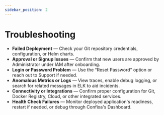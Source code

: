 ```yaml
---
sidebar_position: 2
---
```


# Troubleshooting

- **Failed Deployment** — Check your Git repository credentials, configuration, or Helm charts.
- **Approval or Signup Issues** — Confirm that new users are approved by Administrator under IAM after onboarding.
- **Login or Password Problem** — Use the “Reset Password” option or reach out to Support if needed.
- **Anomalous Metrics or Logs** — View traces, enable debug logging, or search for related messages in ELK to aid incidents.
- **Connectivity or Integrations** — Confirm proper configuration for Git, Docker Registry, Cloud, or other integrated services.
- **Health Check Failures** — Monitor deployed application's readiness, restart if needed, or debug through Confixa's Dashboard.
